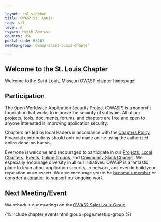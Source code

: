 ```yaml
---

layout: col-sidebar
title: OWASP St. Louis
tags: stl
level: 0
region: North America
country: USA
postal-code: 63101
meetup-group: owasp-saint-louis-chapter

---
```


## Welcome to the St. Louis Chapter
Welcome to the Saint Louis, Missouri OWASP chapter homepage!



## Participation
The Open Worldwide Application Security Project (OWASP) is a nonprofit foundation that works to improve the security of software. All of our projects, tools, documents, forums, and chapters are free and open to anyone interested in improving application security. 

Chapters are led by local leaders in accordance with the [Chapters Policy](/www-policy/operational/chapters). Financial contributions should only be made online using the authorized online donation button. 

Everyone is welcome and encouraged to participate in our [Projects](/projects/), [Local Chapters](/chapters/), [Events](/events/), [Online Groups](https://groups.google.com/a/owasp.com/), and [Community Slack Channel](https://owasp.slack.com/). We especially encourage diversity in all our initiatives. OWASP is a fantastic place to learn about application security, to network, and even to build your reputation as an expert. We also encourage you to be [become a member](/membership/) or consider a [donation](/donate/) to support our ongoing work.

## Next Meeting/Event

We schedule our meetings on the [OWASP Saint Louis Group](https://www.meetup.com/owasp-saint-louis-chapter/)

{% include chapter_events.html group=page.meetup-group %}


